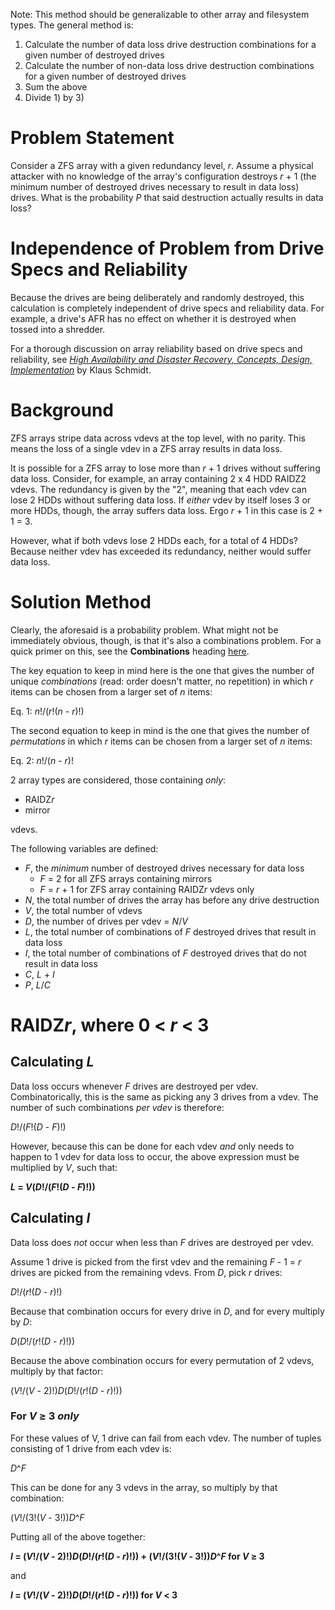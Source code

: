 Note: This method should be generalizable to other array and filesystem types. The general method is:

1. Calculate the number of data loss drive destruction combinations for a given number of destroyed drives
2. Calculate the number of non-data loss drive destruction combinations for a given number of destroyed drives
3. Sum the above
4. Divide 1) by 3)

# Problem Statement

Consider a ZFS array with a given redundancy level, *r*. Assume a physical attacker with no knowledge of the array's configuration destroys *r* + 1 (the minimum number of destroyed drives necessary to result in data loss) drives. What is the probability *P* that said destruction actually results in data loss?

# Independence of Problem from Drive Specs and Reliability

Because the drives are being deliberately and randomly destroyed, this calculation is completely independent of drive specs and reliability data. For example, a drive's AFR has no effect on whether it is destroyed when tossed into a shredder. 

For a thorough discussion on array reliability based on drive specs and reliability, see [*High Availability and Disaster Recovery, Concepts, Design, Implementation*](https://www.springer.com/us/book/9783540244608) by Klaus Schmidt.

# Background

ZFS arrays stripe data across vdevs at the top level, with no parity. This means the loss of a single vdev in a ZFS array results in data loss. 

It is possible for a ZFS array to lose more than *r* + 1 drives without suffering data loss. Consider, for example, an array containing 2 x 4 HDD RAIDZ2 vdevs. The redundancy is given by the "2", meaning that each vdev can lose 2 HDDs without suffering data loss. If *either* vdev by itself loses 3 or more HDDs, though, the array suffers data loss. Ergo *r* + 1 in this case is 2 + 1 = 3. 

However, what if both vdevs lose 2 HDDs each, for a total of 4 HDDs? Because neither vdev has exceeded its redundancy, neither would suffer data loss.

# Solution Method

Clearly, the aforesaid is a probability problem. What might not be immediately obvious, though, is that it's also a combinations problem. For a quick primer on this, see the **Combinations** heading [here](https://www.mathsisfun.com/combinatorics/combinations-permutations.html). 

The key equation to keep in mind here is the one that gives the number of unique *combinations* (read: order doesn't matter, no repetition) in which *r* items can be chosen from a larger set of *n* items:

Eq. 1: *n*!/(*r*!(*n* - *r*)!)

The second equation to keep in mind is the one that gives the number of *permutations* in which *r* items can be chosen from a larger set of *n* items:

Eq. 2: *n*!/(*n* - *r*)!

2 array types are considered, those containing *only*: 

* RAIDZ*r*
* mirror

vdevs.

The following variables are defined:

* *F*, the *minimum* number of destroyed drives necessary for data loss
  * *F* = 2 for all ZFS arrays containing mirrors
  * *F* = *r* + 1 for ZFS array containing RAIDZ*r* vdevs only
* *N*, the total number of drives the array has before any drive destruction
* *V*, the total number of vdevs
* *D*, the number of drives per vdev = *N*/*V*
* *L*, the total number of combinations of *F* destroyed drives that result in data loss
* *I*, the total number of combinations of *F* destroyed drives that do not result in data loss
* *C*, *L* + *I*
* *P*, *L*/*C*

# RAIDZ*r*, where 0 < *r* < 3

## Calculating *L*

Data loss occurs whenever *F* drives are destroyed per vdev. Combinatorically, this is the same as picking any 3 drives from a vdev. The number of such combinations *per vdev* is therefore:

*D*!/(*F*!(*D* - *F*)!)

However, because this can be done for each vdev *and* only needs to happen to 1 vdev for data loss to occur, the above expression must be multiplied by *V*, such that:

***L* = *V*(*D*!/(*F*!(*D* - *F*)!))**

## Calculating *I*

Data loss does *not* occur when less than *F* drives are destroyed per vdev.

Assume 1 drive is picked from the first vdev and the remaining *F* - 1 = *r* drives are picked from the remaining vdevs. From *D*, pick *r* drives:

*D*!/(*r*!(*D* - *r*)!)

Because that combination occurs for every drive in *D*, and for every multiply by *D*:

*D*(*D*!/(*r*!(*D* - *r*)!))

Because the above combination occurs for every permutation of 2 vdevs, multiply by that factor:

(*V*!/(*V* - 2)!)*D*(*D*!/(*r*!(*D* - *r*)!))

### For *V* ≥ 3 *only*

For these values of V, 1 drive can fail from each vdev. The number of tuples consisting of 1 drive from each vdev is:

*D*^*F*

This can be done for any 3 vdevs in the array, so multiply by that combination:

(*V*!/(3!(*V* - 3!))*D*^*F*

Putting all of the above together:

***I* = (*V*!/(*V* - 2)!)*D*(*D*!/(*r*!(*D* - *r*)!)) + (*V*!/(3!(*V* - 3!))*D*^*F* for *V* ≥ 3**

and 

***I* = (*V*!/(*V* - 2)!)*D*(*D*!/(*r*!(*D* - *r*)!)) for *V* < 3**